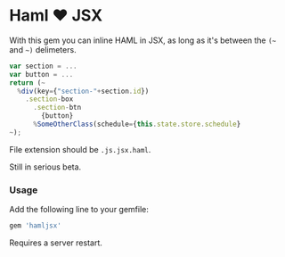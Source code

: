 # Haml :heart: JSX

With this gem you can inline HAML in JSX, as long as it's between the `(~` and `~)` delimeters.

```javascript
var section = ...
var button = ...
return (~
  %div(key={"section-"+section.id})
    .section-box
      .section-btn
        {button}
      %SomeOtherClass(schedule={this.state.store.schedule}
~);
```

File extension should be `.js.jsx.haml`.

Still in serious beta.

### Usage

Add the following line to your gemfile:

```ruby
gem 'hamljsx'
```

Requires a server restart.